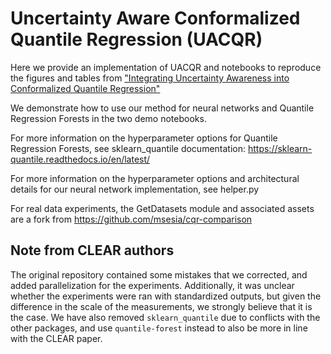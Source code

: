 # Uncertainty Aware Conformalized Quantile Regression (UACQR)
Here we provide an implementation of UACQR and notebooks to reproduce the figures and tables from ["Integrating Uncertainty Awareness into Conformalized Quantile Regression"](https://arxiv.org/abs/2306.08693)

We demonstrate how to use our method for neural networks and Quantile Regression Forests in the two demo notebooks.  

For more information on the hyperparameter options for Quantile Regression Forests, see sklearn_quantile documentation: https://sklearn-quantile.readthedocs.io/en/latest/

For more information on the hyperparameter options and architectural details for our neural network implementation, see helper.py

For real data experiments, the GetDatasets module and associated assets are a fork from https://github.com/msesia/cqr-comparison

## Note from CLEAR authors
The original repository contained some mistakes that we corrected, and added parallelization for the experiments. Additionally, it was unclear whether the experiments were ran with standardized outputs, but given the difference in the scale of the measurements, we strongly believe that it is the case. We have also removed `sklearn_quantile` due to conflicts with the other packages, and use `quantile-forest` instead to also be more in line with the CLEAR paper.
<!-- We have adapted `demo_nn.py` and `demo_rf.py` from the original UACQR notebooks. -->
